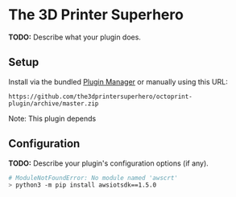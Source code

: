 # The 3D Printer Superhero

**TODO:** Describe what your plugin does.

## Setup

Install via the bundled [Plugin Manager](https://docs.octoprint.org/en/master/bundledplugins/pluginmanager.html)
or manually using this URL:

    https://github.com/the3dprintersuperhero/octoprint-plugin/archive/master.zip

Note: This plugin depends 

## Configuration

**TODO:** Describe your plugin's configuration options (if any).

```sh
# ModuleNotFoundError: No module named 'awscrt'
> python3 -m pip install awsiotsdk==1.5.0
```

